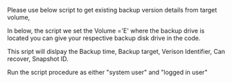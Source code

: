 Please use below script to get existing backup version details from target volume,

In below, the script we set the Volume ='E' where the backup drive is located you can give your respective backup disk drive in the code.

This sript will dislpay the Backup time, Backup target, Verison Identifier, Can recover, Snapshot ID.

Run the script procedure as either "system user"  and "logged in user"